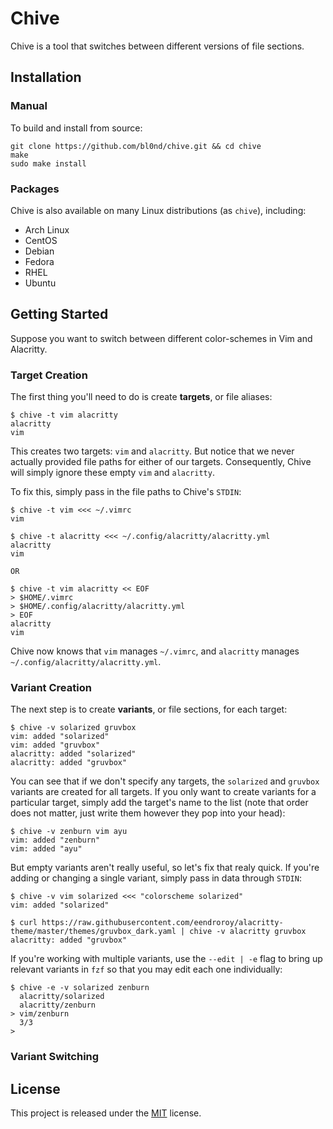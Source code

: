 # Chive

Chive is a tool that switches between different versions of file sections.

<!--of **targets**: a variant is a file section (e.g., `colorscheme-->
<!--gruvbox`, `PS=❯ `); a target is an alias for a file (e.g., `vim`, `bash`).-->

<!--## Motivation-->

<!--Traditionally, you'd more or less maintain entire copies of both files and-->
<!--switch between the copies manually. However,-->

<!--* The differences between copies are typically small compared to the rest of-->
  <!--the file, making this approach quite wasteful.-->

<!--* You have to switch copies for each file manually. That is, you have to do-->
  <!--something like `cp vim-gruvbox ~/.vimrc && cp bash-pure ~/.bashrc`).-->

<!--Most other solutions typically use a version control system such as Git,-->
<!--tracking different versions of files as branches or commits. However,-->

<!--* This often requires turning `$HOME` or other directories into a Git repository.-->

<!--* If you track changes unrelated to color schemes and prompts, maintaining and-->
  <!--switching between different versions becomes a lot harder. And even if you-->
  <!--don't, you'd have to manually exclude the unrelated changes on every-->
  <!--staging/commit.-->

<!--* It's much too complex for what we're trying to do. You shouldn't need to know-->
  <!--how commits or branches work just to switch color schemes.-->

<!--Finally, we have programs such as [mondo]() and [pywal](), which more or less-->
<!--use special template files to replace sections of a file. However,-->

<!--* They typically require modifications to the original file.-->

<!--* They're quite limited in scope (e.g., `mondo` and `pywal` are geared towards-->
  <!--colors).-->

<!--And so here we are.-->

## Installation

### Manual

To build and install from source:

```
git clone https://github.com/bl0nd/chive.git && cd chive
make
sudo make install
```

### Packages

Chive is also available on many Linux distributions (as `chive`), including:

* Arch Linux
* CentOS
* Debian
* Fedora
* RHEL
* Ubuntu

## Getting Started

Suppose you want to switch between different color-schemes in Vim and
Alacritty.

### Target Creation

The first thing you'll need to do is create **targets**, or file aliases:

```console
$ chive -t vim alacritty
alacritty
vim
```

This creates two targets: `vim` and `alacritty`. But notice that we never
actually provided file paths for either of our targets. Consequently, Chive
will simply ignore these empty `vim` and `alacritty`.

To fix this, simply pass in the file paths to Chive's `STDIN`:

```console
$ chive -t vim <<< ~/.vimrc
vim

$ chive -t alacritty <<< ~/.config/alacritty/alacritty.yml
alacritty
vim

OR

$ chive -t vim alacritty << EOF
> $HOME/.vimrc
> $HOME/.config/alacritty/alacritty.yml
> EOF
alacritty
vim
```

Chive now knows that `vim` manages `~/.vimrc`, and `alacritty` manages
`~/.config/alacritty/alacritty.yml`.

<!--* To have shell expansion and substitution in here strings, don't quote the string.-->

<!--* Here docs don't expand `~`, so be sure to use `$HOME` instead.-->

### Variant Creation

The next step is to create **variants**, or file sections, for each target:

```console
$ chive -v solarized gruvbox
vim: added "solarized"
vim: added "gruvbox"
alacritty: added "solarized"
alacritty: added "gruvbox"
```

You can see that if we don't specify any targets, the `solarized` and `gruvbox`
variants are created for all targets. If you only want to create variants for a
particular target, simply add the target's name to the list (note that order
does not matter, just write them however they pop into your head):

```console
$ chive -v zenburn vim ayu
vim: added "zenburn"
vim: added "ayu"
```

But empty variants aren't really useful, so let's fix that realy quick. If
you're adding or changing a single variant, simply pass in data through
`STDIN`:

```console
$ chive -v vim solarized <<< "colorscheme solarized"
vim: added "solarized"

$ curl https://raw.githubusercontent.com/eendroroy/alacritty-theme/master/themes/gruvbox_dark.yaml | chive -v alacritty gruvbox
alacritty: added "gruvbox"
```

If you're working with multiple variants, use the `--edit | -e` flag to bring
up relevant variants in `fzf` so that you may edit each one individually:

```console
$ chive -e -v solarized zenburn
  alacritty/solarized
  alacritty/zenburn
> vim/zenburn
  3/3
>
  ```

### Variant Switching

<!--### Rules-->

<!--#### Naming-->
<!--* Target and template names may consist of letters, numbers, `-`, and `_`.-->
<!--* Target and template names may start with a letter or number.-->
<!--* Target and template names must be unique across target and template namespaces-->

<!--#### Variants-->
<!--In order to switch variants without requiring additional information in the-->
<!--original target file, Chive needs some help. In particular, Chive needs to-->
<!--somehow know where in the target to begin deleting and adding text/data.-->

<!--To do this, Chive searches all the variants for a particular target to see if-->
<!--any of them has an exact match against the target file. If there is, then Chive-->
<!--can determine on its own where it needs to start and how much work it needs to-->
<!--do. If none of the variants have a match against the target, then Chive cannot-->
<!--do anything.-->

<!--Consequently, it is very important that you do not modify sections managed by-->
<!--Chive and that your initial variant matches what you have in the target file-->
<!--exactly, otherwise Chive won't know where to start!-->

## License
This project is released under the [MIT](LICENSE) license.
